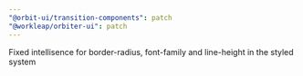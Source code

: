 ```yaml
---
"@orbit-ui/transition-components": patch
"@workleap/orbiter-ui": patch
---
```


Fixed intellisence for border-radius, font-family and line-height in the styled system
